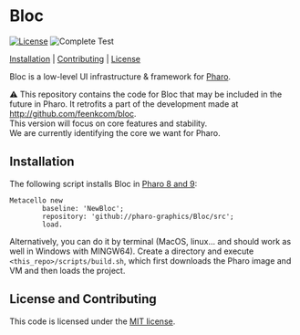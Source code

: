 # Bloc 

[![License](https://img.shields.io/github/license/pharo-graphics/Bloc.svg?style=flat-square)][license]
![Complete Test](https://github.com/pharo-graphics/Bloc/workflows/Complete%20Test/badge.svg)

[Installation](#installation) | [Contributing](#contributing) |  [License](#license)

Bloc is a low-level UI infrastructure & framework for [Pharo](http://pharo.org/).

:warning:
This repository contains the code for Bloc that may be included in the future in Pharo.
It retrofits a part of the development made at http://github.com/feenkcom/bloc.  
This version will focus on core features and stability.  
We are currently identifying the core we want for Pharo.

## Installation

The following script installs Bloc in [Pharo 8 and 9](https://pharo.org/download):

```smalltalk
Metacello new
        baseline: 'NewBloc';
        repository: 'github://pharo-graphics/Bloc/src';
        load.
```

Alternatively, you can do it by terminal (MacOS, linux... and should work as well in Windows with MINGW64). 
Create a directory and execute `<this_repo>/scripts/build.sh`, which first downloads the Pharo image and VM and then loads the project.


## License and Contributing

This code is licensed under the [MIT license][license].

[license]: ./LICENSE
[contributing]: ./CONTRIBUTING.md
